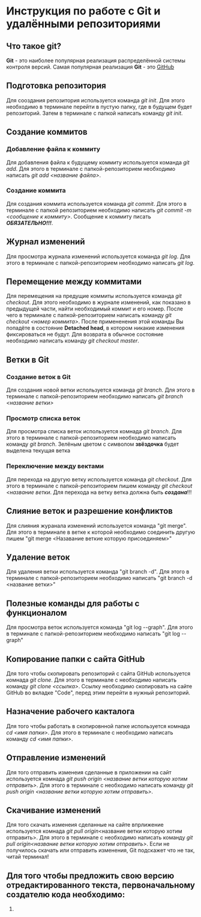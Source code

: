 # Инструкция по работе с Git и удалёнными репозиториями

## Что такое git?
**Git** - это наиболее популярная реализация распределённой системы контроля версий. Самая популярная реализация **Git** - это [GitHub](https://github.com/)

## Подготовка репозитория
Для сооздания репозитория используется команда *git init*. Для этого необходимо в терминале перейти в пустую папку, где в будущем будет репозиторий. Затем в терминале с папкой написать команду *git init*.

## Создание коммитов

### Добавление файла к коммиту
Для добавления файла к будущему коммиту используется команда *git add*. Для этого в терминале с папкой-репозиторием необходимо написать *git add <название файла>*.

### Создание коммита
Для создания коммита используется команда *git commit*. Для этого в терминале с папкой репозиторием необходимо написать *git commit -m <сообщение к коммиту>*. Сообщение к коммиту писать ***ОБЯЗАТЕЛЬНО!!!***.

## Журнал изменений
Для просмотра журнала изменений используется команда *git log*. Для этого в терминале с папкой-репозиторием необходимо написать *git log*.

## Перемещение между коммитами
Для перемещения на предущие коммиты используется команда *git checkout*. Для этого необходимо в журнале изменений, как показано в предыдущей части, найти необходимый коммит и его номер. После чего в терминале с папкой-репозиторием написать команду *git checkout <номер коммита>*. После примененения этой команды Вы попадёте в состояние **Detached head**, в котором никакие изменения фиксироваться не будут. Для возврата в обычное состояние необходимо написать команду *git checkout master*.

## Ветки в Git
### Создание веток в Git
Для создания новой ветки используется команда *git branch*. Для этого в терминале с папкой-репозиторием необходимо написать *git branch <название ветки>*

### Просмотр списка веток
Для просмотра списка веток используется комнада *git branch*. Для этого в терминале с папкой-репозиторием необходимо написать команду *git branch*. Зелёным цветом с символом **звёздочка** будет выделена текущая ветка

### Переключение между вектами
Для перехода на другую ветку используется команда *git checkout*. Для этого в терминале с папкой-репозиторием пишем команду *git checkout <название ветки*. Для перехода на ветку ветка должна быть ***создана***!!!

## Слияние веток и разрешение конфликтов
Для слияния журанала изменений используется команда "git merge". Для этого в терминале в ветке к которой необходимо соединить другую пишем "git merge <Назавание веткие которую присоединяем>"

## Удаление веток
Для удаления ветки используется команда "git branch -d". Для этого в терминале с папкой-репозиторием необходимо написать "git branch -d <название ветки>"

## Полезные команды для работы с функционалом
Для просмотра веток используется команда "git log --graph". Для этого в терминале с папкой-репозиторием необходимо написать "git log --graph"

## Копирование папки с сайта GitHub
Для того чтобы скопировать репозиторий с сайта GitHub используется комнада *git clone*. Для этого в терминале с необходимо написать команду *git clone <ссылка>*. Ссылку необходимо скопировать на сайте GitHub во вкладке "Code", перед этим перейти в нужный репозиторий.

## Назначение рабочего какталога
Для того чтобы работать в скопировнной папке используется комнада *cd <имя папки>*. Для этого в терминале с необходимо написать команду *cd <имя папки>*.

## Отправление изменений
Для того отправить изменеия сделанные в приложении на сайт используется комнада *git push origin <название ветки которую хотим отправить>*. Для этого в терминале с необходимо написать команду *git push origin <название ветки которую хотим отправить>*. 

## Скачивание изменений
Для того скачать изменеия сделанные на сайте впрлижение используется комнада *git pull origin*<название ветки которую хотим отправить>. Для этого в терминале с необходимо написать команду *git pull origin<название ветки которую хотим отправить>*. Если не получилось скачать или отправить изменения, Git подскажет что не так, читай терминал!

## Для того чтобы предложить свою версию отредактированного текста, первоначальному создателю кода необходимо:
1. 